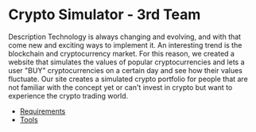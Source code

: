 # Crypto Simulator - 3rd Team  
Description
Technology is always changing and evolving, and with that come new and exciting ways to implement it. An interesting trend is the blockchain and cryptocurrency market. For this reason, we created a website that simulates the values of popular cryptocurrencies and lets a user "BUY" cryptocurrencies on a certain day and see how their values fluctuate. Our site creates a simulated crypto portfolio for people that are not familiar with the concept yet or can't invest in crypto but want to experience the crypto trading world.
* [Requirements](docs/reqs.md)
* [Tools](docs/tools.md)
